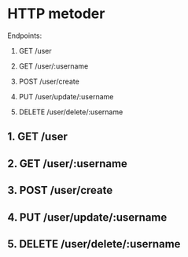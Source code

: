 # HTTP metoder

Endpoints:

1. GET /user

2. GET /user/:username

3. POST /user/create

4. PUT /user/update/:username

5. DELETE /user/delete/:username

## 1. GET /user

## 2. GET /user/:username

## 3. POST /user/create

## 4. PUT /user/update/:username

## 5. DELETE /user/delete/:username

